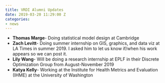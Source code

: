 ```yaml
---
title: VRDI Alumni Updates
date: 2019-03-20 11:29:00 Z
categories:
- news
---
```


* **Thomas Marge**- Doing statistical model design at Cambridge
* **Zach Levitt**- Doing summer internship on GIS, graphics, and data viz at LA Times in summer 2019. I asked him to let us know if/when his work appears so we can post it.
* **Lily Wang**- Will be doing a research internship at EPLF in their Discrete Optimization Group from August-November 2019
* **Katya Kelly**- Working at the Institute for Health Metrics and Evaluation (IHME) at the University of Washington 